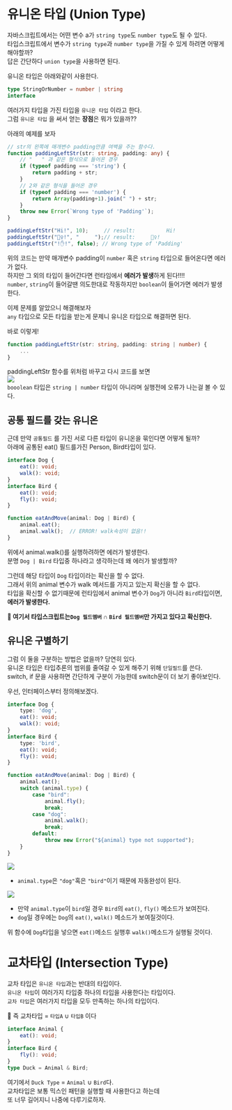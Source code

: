 # 유니온 타입 (Union Type)
자바스크립트에서는 어떤 변수 a가 `string type`도 `number type`도 될 수 있다.  
타입스크립트에서 변수가 `string type`과 `number type`을 가질 수 있게 하려면 어떻게 해야할까?  
답은 간단하다 `union type`을 사용하면 된다.  

유니온 타입은 아래와같이 사용한다.
```typescript
type StringOrNumber = number | string
interface 
```
여러가지 타입을 가진 타입을 `유니온 타입` 이라고 한다.  
그럼 `유니온 타입` 을 써서 얻는 **장점**은 뭐가 있을까??  

아래의 예제를 보자

```typescript
// str의 왼쪽에 매개변수 padding만큼 여백을 주는 함수다.
function paddingLeftStr(str: string, padding: any) {
    // "   " 과 같은 형식으로 들어온 경우
    if (typeof padding === 'string') {
        return padding + str;
    }
    // 2와 같은 형식을 들어온 경우
    if (typeof padding === 'number') {
        return Array(padding+1).join(" ") + str;
    }
    throw new Error(`Wrong type of 'Padding'`);
}
```
```typescript
paddingLeftStr("Hi!", 10);     // result:          Hi!
paddingLeftStr("🙋‍♀️!", "     ");// result:     🙋‍♀️!
paddingLeftStr("!✋!", false); // Wrong type of 'Padding'
```
위의 코드는 만약 매개변수 padding이 `number` 혹은 `string` 타입으로 들어온다면 에러가 없다.  
하지만 그 외의 타입이 들어간다면 런타임에서 **에러가 발생**하게 된다!!!!  
`number`, `string`이 들어갈땐 의도한대로 작동하지만 `boolean`이 들어가면 에러가 발생한다.

이제 문제를 알았으니 해결해보자  
`any` 타입으로 모든 타입을 받는게 문제니 유니온 타입으로 해결하면 된다.  

바로 이렇게!
```typescript
function paddingLeftStr(str: string, padding: string | number) {
    ...
}
```
paddingLeftStr 함수를 위처럼 바꾸고 다시 코드를 보면  
![](https://velog.velcdn.com/images/song961003/post/3da1eecb-27eb-4099-afbd-a807549b0662/image.png)  
`booolean` 타입은 `string | number` 타입이 아니라며 실행전에 오류가 나는걸 볼 수 있다.  

## 공통 필드를 갖는 유니온
근데 만약 `공통필드` 를 가진 서로 다른 타입이 유니온을 묶인다면 어떻게 될까?  
아래에 공통된 eat() 필드를가진 Person, Bird타입이 있다.  
```typescript
interface Dog {
    eat(): void;
    walk(): void;
}
interface Bird {
    eat(): void;
    fly(): void;
}
```
```typescript
function eatAndMove(animal: Dog | Bird) {
    animal.eat();   
    animal.walk();  // ERROR! walk속성이 없음!!
}
```
위에서 animal.walk()를 실행하려하면 에러가 발생한다.  
분명 `Dog | Bird` 타입중 하나라고 생각하는데 왜 에러가 발생할까?  

그런데 해당 타입이 `Dog` 타입이라는 확신을 할 수 없다.  
그래서 위의 animal 변수가 walk 메서드를 가지고 있는지 확신을 할 수 없다.  
타입을 확신할 수 없기때문에 런타임에서 animal 변수가 `Dog`가 아니라 `Bird`타입이면, **에러가 발생한다.**  

**🚨 여기서 타입스크립트는`Dog 필드멤버` ∩ `Bird 필드멤버`만 가지고 있다고 확신한다.**

## 유니온 구별하기
그럼 이 둘을 구분하는 방법은 없을까? 당연히 있다.  
유니온 타입은 타입추론의 범위를 줄여갈 수 있게 해주기 위해 `단일필드`를 쓴다.  
switch, if 문을 사용하면 간단하게 구분이 가능한데 switch문이 더 보기 좋아보인다.

우선, 인터페이스부터 정의해보겠다.
```typescript
interface Dog {
    type: 'dog',
    eat(): void;
    walk(): void;
}
interface Bird {
    type: 'bird',
    eat(): void;
    fly(): void;
}
```
```typescript
function eatAndMove(animal: Dog | Bird) {
    animal.eat();
    switch (animal.type) {
        case "bird":
            animal.fly();
            break;
        case "dog":
            animal.walk();
            break;
        default:
            throw new Error("${animal} type not supported");
    }
}
```
![](https://velog.velcdn.com/images/song961003/post/a3667162-9539-4bba-b2dc-6c74ba01108c/image.png)  
- `animal.type`은 `"dog"`혹은 `"bird"`이기 때문에 자동완성이 된다.  

![](https://velog.velcdn.com/images/song961003/post/5f75ce2e-4f92-46c2-9235-b12adbc5d4eb/image.png)
- 만약 `animal.type`이 `bird`일 경우 `Bird`의 `eat()`, `fly()` 메소드가 보여진다.
- `dog`일 경우에는 `Dog`의 `eat()`, `walk()` 메소드가 보여질것이다.

위 함수에 `Dog`타입을 넣으면 `eat()`메소드 실행후 `walk()`메소드가 실행될 것이다.  



# 교차타입 (Intersection Type)
교차 타입은 `유니온 타입`과는 반대의 타입이다.  
`유니온 타입`이 여러가지 타입중 하나의 타입을 사용한다는 타입이다.  
`교차 타입`은 여러가지 타입을 모두 만족하는 하나의 타입이다.  

🚨 즉 교차타입 = `타입A` ∪ `타입B` 이다
```typescript
interface Animal {
    eat(): void;
}
interface Bird {
    fly(): void;
}
type Duck = Animal & Bird;
```
여기에서 `Duck Type` = `Animal` ∪ `Bird`다.  
교차타입은 보통 믹스인 패턴을 실행할 때 사용한다고 하는데  
또 너무 길어지니 나중에 다루기로하자.